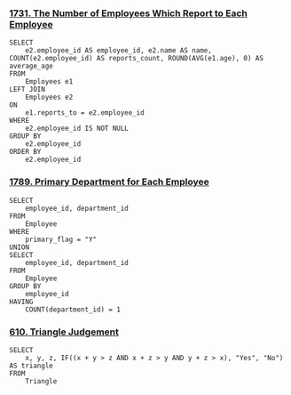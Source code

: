 ### [1731. The Number of Employees Which Report to Each Employee](https://leetcode.cn/problems/the-number-of-employees-which-report-to-each-employee/)

```mysql
SELECT
    e2.employee_id AS employee_id, e2.name AS name, COUNT(e2.employee_id) AS reports_count, ROUND(AVG(e1.age), 0) AS average_age
FROM 
    Employees e1
LEFT JOIN
    Employees e2
ON
    e1.reports_to = e2.employee_id
WHERE
    e2.employee_id IS NOT NULL
GROUP BY
    e2.employee_id
ORDER BY
    e2.employee_id
```

### [1789. Primary Department for Each Employee](https://leetcode.cn/problems/primary-department-for-each-employee/)

```mysql
SELECT
    employee_id, department_id
FROM 
    Employee 
WHERE
    primary_flag = "Y"
UNION
SELECT
    employee_id, department_id
FROM    
    Employee
GROUP BY
    employee_id
HAVING
    COUNT(department_id) = 1
```

### [610. Triangle Judgement](https://leetcode.cn/problems/triangle-judgement/)

```mysql
SELECT
    x, y, z, IF((x + y > z AND x + z > y AND y + z > x), "Yes", "No") AS triangle
FROM
    Triangle
```

